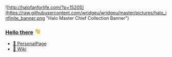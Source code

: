 ![http://halofanforlife.com/?p=15205](https://raw.githubusercontent.com/wridgeu/wridgeu/master/pictures/halo_infinite_banner.png "Halo Master Chief Collection Banner")

### [Hello there](https://youtu.be/rEq1Z0bjdwc?t=8) <img src="https://raw.githubusercontent.com/SAPMarco/SAPMarco/master/pictures/wave.gif" width="20px">

* [📑 PersonalPage](https://wridgeu.github.io/)
* [📄 Wiki](https://github.com/wridgeu/wridgeu.github.io/wiki)
<!-- Banner Credits: https://www.halowaypoint.com/en-us/forums/29568daf8cd14083bd1b70a810bf3581/topics/halo-infinite-2019---screenshots-gifs-banners/04726fbf-c484-42da-a99e-7b4e2e3b8790/posts -->
